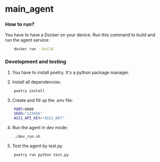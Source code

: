# main_agent

### How to run?
You have to have a Docker on your device. Run this command to build and run the agent service:
```bash
    docker run --build
```


### Development and testing

1. You have to install poetry. It's a python package manager.

2. Install all dependencies:
```bash
    poetry install
```

3. Create and fill up the .env file:
```bash
    PORT=8000
    SEED="123456"
    ASI1_API_KEY="ASI1_KEY"
```

4. Run the agent in dev mode: 
```bash
    ./dev_run.sh
```

5. Test the agent by test.py
```bash
    poetry run python test.py
```